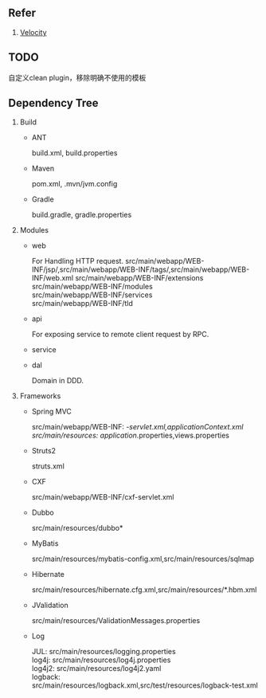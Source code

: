 ## Refer
1. [Velocity](http://velocity.apache.org/engine/devel/user-guide.html)
## TODO
自定义clean plugin，移除明确不使用的模板

## Dependency Tree

1. Build

   + ANT

     build.xml, build.properties

   + Maven

     pom.xml, .mvn/jvm.config

   + Gradle

     build.gradle, gradle.properties  

2. Modules

   + web

     For Handling HTTP request.
     src/main/webapp/WEB-INF/jsp/,src/main/webapp/WEB-INF/tags/,src/main/webapp/WEB-INF/web.xml
     src/main/webapp/WEB-INF/extensions   
     src/main/webapp/WEB-INF/modules   
     src/main/webapp/WEB-INF/services   
     src/main/webapp/WEB-INF/tld   
   
   + api

     For exposing service to remote client request by RPC.
   
   + service
 
   + dal
 
      Domain in DDD.

3. Frameworks     

   + Spring MVC

     src/main/webapp/WEB-INF:
     *-servlet.xml,applicationContext.xml   
     src/main/resources:
     application*.properties,views.properties
    
   + Struts2

     struts.xml

   + CXF

     src/main/webapp/WEB-INF/cxf-servlet.xml

   + Dubbo

     src/main/resources/dubbo*  

   + MyBatis

     src/main/resources/mybatis-config.xml,src/main/resources/sqlmap 

   + Hibernate

     src/main/resources/hibernate.cfg.xml,src/main/resources/*.hbm.xml      

   + JValidation

     src/main/resources/ValidationMessages.properties

   + Log

     JUL: src/main/resources/logging.properties   
     log4j: src/main/resources/log4j.properties   
     log4j2: src/main/resources/log4j2.yaml   
     logback: src/main/resources/logback.xml,src/test/resources/logback-test.xml    

